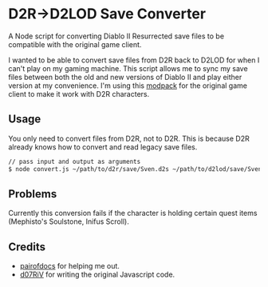 # D2R->D2LOD Save Converter

A Node script for converting Diablo II Resurrected save files to be compatible with the original game client.

I wanted to be able to convert save files from D2R back to D2LOD for when I can't play on my gaming machine.  This script allows me to sync my save files between both the old and new versions of Diablo II and play either version at my convenience.  I'm using this [modpack](https://github.com/whipowill/d2r-lite) for the original game client to make it work with D2R characters.

## Usage

You only need to convert files from D2R, not to D2R.  This is because D2R already knows how to convert and read legacy save files.

```bash
// pass input and output as arguments
$ node convert.js ~/path/to/d2r/save/Sven.d2s ~/path/to/d2lod/save/Sven.d2s
```

## Problems

Currently this conversion fails if the character is holding certain quest items (Mephisto's Soulstone, Inifus Scroll).

## Credits

- [pairofdocs](https://github.com/pairofdocs) for helping me out.
- [d07RiV](https://github.com/d07RiV/d07riv.github.io) for writing the original Javascript code.